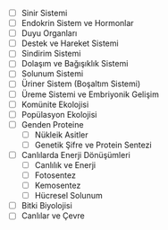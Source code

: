- [ ] Sinir Sistemi
- [ ] Endokrin Sistem ve Hormonlar
- [ ] Duyu Organları
- [ ] Destek ve Hareket Sistemi
- [ ] Sindirim Sistemi
- [ ] Dolaşım ve Bağışıklık Sistemi
- [ ] Solunum Sistemi
- [ ] Üriner Sistem (Boşaltım Sistemi)
- [ ] Üreme Sistemi ve Embriyonik Gelişim
- [ ] Komünite Ekolojisi
- [ ] Popülasyon Ekolojisi
- [ ] Genden Proteine
    - [ ] Nükleik Asitler
    - [ ] Genetik Şifre ve Protein Sentezi
- [ ] Canlılarda Enerji Dönüşümleri
    - [ ] Canlılık ve Enerji
    - [ ] Fotosentez
    - [ ] Kemosentez
    - [ ] Hücresel Solunum
- [ ] Bitki Biyolojisi
- [ ] Canlılar ve Çevre 